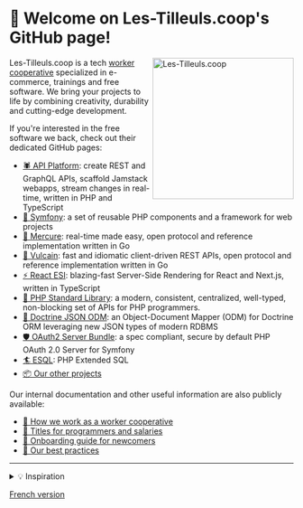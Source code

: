 # 👋️ Welcome on Les-Tilleuls.coop's GitHub page!

<a href="https://les-tilleuls.coop"><img align="right" src="https://raw.githubusercontent.com/coopTilleuls/.github/main/profile/public/img/tree.svg" height="250" alt="Les-Tilleuls.coop"></a>

Les-Tilleuls.coop is a tech [worker cooperative](https://en.wikipedia.org/wiki/Worker_cooperative) specialized in e-commerce, trainings and free software. We bring your projects to life by combining creativity, durability and cutting-edge development.

If you're interested in the free software we back, check out their dedicated GitHub pages:

* [🕷 API Platform](https://github.com/api-platform): create REST and GraphQL APIs, scaffold Jamstack webapps, stream changes in real-time, written in PHP and TypeScript
* [🎼 Symfony](https://github.com/symfony): a set of reusable PHP components and a framework for web projects
* [💌 Mercure](https://github.com/dunglas/mercure): real-time made easy, open protocol and reference implementation written in Go
* [🔨 Vulcain](https://github.com/dunglas/vulcain): fast and idiomatic client-driven REST APIs, open protocol and reference implementation written in Go
* [⚡️ React ESI](https://github.com/dunglas/react-esi): blazing-fast Server-Side Rendering for React and Next.js, written in TypeScript
* [💅 PHP Standard Library](https://github.com/azjezz/psl): a modern, consistent, centralized, well-typed, non-blocking set of APIs for PHP programmers. 
* [📄 Doctrine JSON ODM](https://github.com/dunglas/doctrine-json-odm): an Object-Document Mapper (ODM) for Doctrine ORM leveraging new JSON types of modern RDBMS
* [🛡️ OAuth2 Server Bundle](https://github.com/thephpleague/oauth2-server-bundle): a spec compliant, secure by default PHP OAuth 2.0 Server for Symfony 
* [🏄 ESQL](https://github.com/soyuka/esql): PHP Extended SQL
* [📦 Our other projects](https://github.com/orgs/coopTilleuls/repositories)

Our internal documentation and other useful information are also publicly available:

- [🤝️ How we work as a worker cooperative](https://github.com/coopTilleuls/.github/tree/main/profile/scop/en/README.md)
- [🧙️ Titles for programmers and salaries](https://github.com/coopTilleuls/.github/tree/main/profile/titles/en/README.md)
- [🚞️ Onboarding guide for newcomers](https://github.com/coopTilleuls/.github/tree/main/profile/onboarding/en/README.md)
- [💫️ Our best practices](https://github.com/coopTilleuls/.github/tree/main/profile/best-practices/en/README.md)
<!-- - [📰️ Press kit](https://github.com/coopTilleuls/.github/tree/main/profile/press-kit/README.md)
- [🎨️ Our styleguide](https://github.com/coopTilleuls/.github/tree/main/profile/styleguide/README.md) -->

---

<details>
    <summary>💡️ Inspiration</summary>
    This documentation is inspired by:
    <ul>
    <li><a href="https://github.com/basecamp/handbook">Basecamp</a></li>
    <li><a href="https://github.com/24eme">24eme</a></li>
    <li><a href="https://www.loomio.coop/">Loomio</a></li>
    <li><a href="https://about.gitlab.com/handbook/">GitLab</a></li>
    </ul>
</details>

[French version](https://github.com/coopTilleuls/.github/tree/main/profile/README.fr.md)
